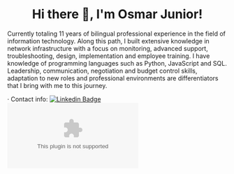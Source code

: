 <h1 align="center"> Hi there 👋, I'm Osmar Junior! </h1>

Currently totaling 11 years of bilingual professional experience in the field of information technology. Along this path, I built extensive knowledge in network infrastructure with a focus on monitoring, advanced support, troubleshooting, design, implementation and employee training. I have knowledge of programming languages ​​such as Python, JavaScript and SQL.
Leadership, communication, negotiation and budget control skills, adaptation to new roles and professional environments are differentiators that I bring with me to this journey.

· Contact info: [![Linkedin Badge](https://img.shields.io/badge/-osmarjunior04-blue?style=flat-square&logo=Linkedin&logoColor=white&link=https://www.linkedin.com/in/osmarjunior04/)](https://www.linkedin.com/in/osmarjunior04/)![Static Badge](https://img.shields.io/badge/osmarjunior04%40hotmail.com?style=flat-square&logo=microsoftoutlook&logoColor=blue)





